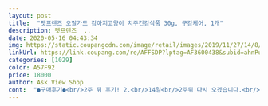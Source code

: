 ```yaml
---
layout: post 
title:  "펫프렌즈 오랄가드 강아지고양이 치주건강식품 30g, 구강케어, 1개" 
description: 펫프렌즈  ..
date: 2020-05-16 04:43:34 
img: https://static.coupangcdn.com/image/retail/images/2019/11/27/14/8/9c0a20a7-fe39-47b0-9170-2cf665a33b13.jpg 
linkUrl: https://link.coupang.com/re/AFFSDP?lptag=AF3600438&subid=ahnPublicAsk&pageKey=344540862&itemId=1094447192&vendorItemId=5613016100&traceid=V0-113-f229b7b7ddb8edac 
categories: [1029] 
color: A57F92 
price: 18000 
author: Ask View Shop 
cont:  "●구매후기●<br/>2주 뒤 후기! 2.<br/>14일<br/>2주뒤 다시 오겠습니다.<br/> 뿅<br/><br/>✔ 베이지빛? 가루타임 이고요.<br/><br/>✔급여방법은... <br/><br/>간식을 먹다가 이빨을 부딪치는 소리를 냈어요.<br/><br/>그래서 어쩔수 없이 오랄가드 효과라도<br/>그렇게 또 지나가다 쿠팡 아이쇼핑을 했는데 요 제품이 평도 좋고 그러길래 예방차 한번 사봤습니다.<br/><br/>그렇나... <br/>.<br/> 치료용이 아니 예방만 된거 같아요.<br/><br/>그중 첫째 페르시안친칠라<br/>급여 했지만... <br/> 입냄새는 없어져도<br/>급여를 안하면 바로 검은 침자국이 생깁니다.<br/><br/>급여중 입니다.<br/><br/>급여하면 검은 침자국이 안생깁니다.<br/><br/>냄새도 안나고 사료에 섞여 먹여보니 별탈없이 잘 먹네요.<br/><br/>다니는 동물병원에서는 진짜 심각하지 않으면<br/>덕분에 얼굴이 깨끗해졌어요.<br/><br/>먹는 속도도 점점 느려졌고요.<br/><br/>먹성은 좋지만.<br/>.<br/> 어릴적부터 호흡기가 안좋아서인지?<br/>버박 닭고기치약, 마시는 덴탈후레쉬 등등 시도했습니다.<br/><br/>보려고 급여중 이고요.<br/><br/>사료나 캔, 간식류에 섞어줘도 잘 먹습니다.<br/><br/>사료에 뿌려서 급여중 입니다.<br/><br/>사실 버박 닭고기향 치약은 이빨에 뭍히긴 했는데 뭔가 치약의 기능을 잘 못하는거 같았고(기호성은 베리굿) 마시는 덴탈은 그냥 보조느낌으로.<br/>.<br/>? 효과는 딱히 못봤던거 같아요.<br/><br/>성묘 다섯마리 냥이들 거부없이 잘먹고 있어요.<br/><br/>쓰다보니 생각난건데 원래 한달치라 생각하고 있었으나<br/>애들 입냄새가 조금 나긴 하지만 딱히 아프거나 하지 않아서<br/>약맛도 안나고 냄새,  맛 다 무향 무맛 입니다.<br/><br/>약을 급여 하는걸 반대 하십시다.<br/><br/>여섯마리 냥이를 키우고 있는 집사 입니다<br/>예방차에 다 같이 급여 하려고<br/>오랄가드 급여시작 하면서<br/>오랄가드 한박스씩 말고 묶음으로<br/>오랄가드는 재구매 입니다.<br/><br/>오랄가드를 벌써 두통째 급여고요.<br/><br/>오랄가드을 몰랐을때는 구강보조 영양제를<br/>육냥이를 키우고 있는 8년차 집사입니다.<br/><br/>일단 기록일지차 얌전한 아이 이빨 사진 올려놓고<br/>일단 입냄새가 많이 잡혔습니다 ㅎㅎ<br/>입 양옆에 침은 항상 달고 있었습니다.<br/><br/>입냄새도 심했지요.<br/><br/>저희 애들은 예방차원으로 먹였던 거라 드라마틱한 이빨 변화는 없었지만 입냄새는 많이 잡혔어요.<br/> 그리고 30포를 두마리 나눠서 먹여서 그런지 아직까진 큰 변화는 없어보입니다.<br/><br/>저희집 냥이들은 나이대가 비슷해서... <br/><br/>저희집 첫째가 입가 아래 검은딱지가 생기면서<br/>저희집 첫째랑 둘째랑 나이가 같아요.<br/><br/>제 고양이는 두마리라는걸 지금 막 생각났네요... <br/>.<br/><br/>제가 먹어 봤을때 무향에 아무맛이 안났어요.<br/><br/>제가 키우는 고양이 두마리는 어릴적 칫솔질을 길들이지 못했기 때문에(초보집사 ㅠㅠ) 항상 이빨이 걱정됐습니다.<br/><br/>제일 먼저 구강쪽 문제를 보이기 시작 했어요.<br/><br/>조금 더 꾸준히 매일 먹여보면 효과를 보지 않을까 싶어요.<br/><br/>좀 저렴하게 판매 해줬음 좋겠어요.<br/>ㅜㅜ<br/>지나가다 들은 말은 그냥 맘편히 키우고 병원가서 스켈링 받는게 좋다는... <br/>돈이나 많이 모아둬라ㅠㅠ라는 소리를 들었었죠 ㅋㅋ 그래도 나름 관리해보겠다고<br/>첫째 침 흘리는게 사라졌어요.<br/><br/>총 30포 하루에 하나씩 까서 먹여볼 생각입니다.<br/><br/>츄르타입, 캔에 타줘도 잘 먹고요.<br/><br/>쿠팡 로캣배송으로는 처음 구매했어요.<br/><br/>하얀가루가 애들이 안먹게 생겼는데.<br/>.<br/>? 싶은데<br/>한두번 정도 더 구매해서 먹여볼 생각입니당<br/>항상 입 양옆으로 검은빛 침자국이 생겼고<br/>형태는 가루, 생각보다 많이 작아요.<br/> 미니미니합니다.<br/><br/>효과는 있어요.<br/><br/>" 
---
```

